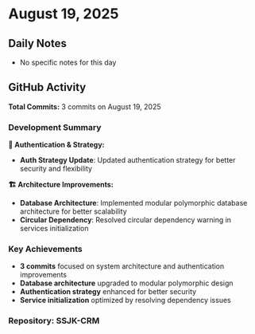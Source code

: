 ﻿# August 19, 2025

## Daily Notes

- No specific notes for this day


## GitHub Activity

**Total Commits:** 3 commits on August 19, 2025

### Development Summary

**🔐 Authentication & Strategy:**
- **Auth Strategy Update**: Updated authentication strategy for better security and flexibility

**🏗️ Architecture Improvements:**
- **Database Architecture**: Implemented modular polymorphic database architecture for better scalability
- **Circular Dependency**: Resolved circular dependency warning in services initialization

### Key Achievements
- **3 commits** focused on system architecture and authentication improvements
- **Database architecture** upgraded to modular polymorphic design
- **Authentication strategy** enhanced for better security
- **Service initialization** optimized by resolving dependency issues

### Repository: SSJK-CRM

